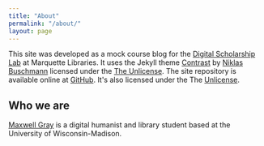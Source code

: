 ```yaml
---
title: "About"
permalink: "/about/"
layout: page
---
```


This site was developed as a mock course blog for the [Digital Scholarship Lab](https://www.marquette.edu/library/digital-scholarship/) at Marquette Libraries. It uses the Jekyll theme [Contrast](https://github.com/niklasbuschmann/contrast) by [Niklas Buschmann](https://niklasbuschmann.github.io/) licensed under the [The Unlicense](https://github.com/niklasbuschmann/contrast/blob/master/UNLICENSE.txt). The site repository is available online at [GitHub](https://github.com/maxgray20/english-3210). It's also licensed under the The [Unlicense](https://github.com/maxgray20/english-3210/blob/master/UNLICENSE.txt).

## Who we are

[Maxwell Gray](https://maxgray20.com) is a digital humanist and library student based at the University of Wisconsin-Madison.
